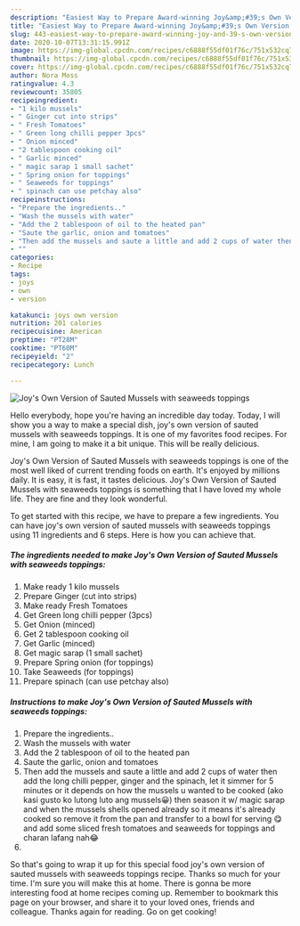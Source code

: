 ```yaml
---
description: "Easiest Way to Prepare Award-winning Joy&amp;#39;s Own Version of Sauted Mussels with seaweeds toppings"
title: "Easiest Way to Prepare Award-winning Joy&amp;#39;s Own Version of Sauted Mussels with seaweeds toppings"
slug: 443-easiest-way-to-prepare-award-winning-joy-and-39-s-own-version-of-sauted-mussels-with-seaweeds-toppings
date: 2020-10-07T13:31:15.991Z
image: https://img-global.cpcdn.com/recipes/c6888f55df01f76c/751x532cq70/joys-own-version-of-sauted-mussels-with-seaweeds-toppings-recipe-main-photo.jpg
thumbnail: https://img-global.cpcdn.com/recipes/c6888f55df01f76c/751x532cq70/joys-own-version-of-sauted-mussels-with-seaweeds-toppings-recipe-main-photo.jpg
cover: https://img-global.cpcdn.com/recipes/c6888f55df01f76c/751x532cq70/joys-own-version-of-sauted-mussels-with-seaweeds-toppings-recipe-main-photo.jpg
author: Nora Moss
ratingvalue: 4.3
reviewcount: 35805
recipeingredient:
- "1 kilo mussels"
- " Ginger cut into strips"
- " Fresh Tomatoes"
- " Green long chilli pepper 3pcs"
- " Onion minced"
- "2 tablespoon cooking oil"
- " Garlic minced"
- " magic sarap 1 small sachet"
- " Spring onion for toppings"
- " Seaweeds for toppings"
- " spinach can use petchay also"
recipeinstructions:
- "Prepare the ingredients.."
- "Wash the mussels with water"
- "Add the 2 tablespoon of oil to the heated pan"
- "Saute the garlic, onion and tomatoes"
- "Then add the mussels and saute a little and add 2 cups of water then add the long chilli pepper, ginger and the spinach, let it simmer for 5 minutes or it depends on how the mussels u wanted to be cooked (ako kasi gusto ko lutong luto ang mussels😀) then season it w/ magic sarap and when the mussels shells opened already so it means it&#39;s already cooked so remove it from the pan and transfer to a bowl for serving 😋 and add some sliced fresh tomatoes and seaweeds for toppings and charan lafang nah😂"
- ""
categories:
- Recipe
tags:
- joys
- own
- version

katakunci: joys own version 
nutrition: 201 calories
recipecuisine: American
preptime: "PT28M"
cooktime: "PT60M"
recipeyield: "2"
recipecategory: Lunch

---
```



![Joy&#39;s Own Version of Sauted Mussels with seaweeds toppings](https://img-global.cpcdn.com/recipes/c6888f55df01f76c/751x532cq70/joys-own-version-of-sauted-mussels-with-seaweeds-toppings-recipe-main-photo.jpg)

Hello everybody, hope you're having an incredible day today. Today, I will show you a way to make a special dish, joy&#39;s own version of sauted mussels with seaweeds toppings. It is one of my favorites food recipes. For mine, I am going to make it a bit unique. This will be really delicious.

Joy&#39;s Own Version of Sauted Mussels with seaweeds toppings is one of the most well liked of current trending foods on earth. It's enjoyed by millions daily. It is easy, it is fast, it tastes delicious. Joy&#39;s Own Version of Sauted Mussels with seaweeds toppings is something that I have loved my whole life. They are fine and they look wonderful.




To get started with this recipe, we have to prepare a few ingredients. You can have joy&#39;s own version of sauted mussels with seaweeds toppings using 11 ingredients and 6 steps. Here is how you can achieve that.

<!--inarticleads1-->

##### The ingredients needed to make Joy&#39;s Own Version of Sauted Mussels with seaweeds toppings:

1. Make ready 1 kilo mussels
1. Prepare  Ginger (cut into strips)
1. Make ready  Fresh Tomatoes
1. Get  Green long chilli pepper (3pcs)
1. Get  Onion (minced)
1. Get 2 tablespoon cooking oil
1. Get  Garlic (minced)
1. Get  magic sarap (1 small sachet)
1. Prepare  Spring onion (for toppings)
1. Take  Seaweeds (for toppings)
1. Prepare  spinach (can use petchay also)




<!--inarticleads2-->

##### Instructions to make Joy&#39;s Own Version of Sauted Mussels with seaweeds toppings:

1. Prepare the ingredients..
1. Wash the mussels with water
1. Add the 2 tablespoon of oil to the heated pan
1. Saute the garlic, onion and tomatoes
1. Then add the mussels and saute a little and add 2 cups of water then add the long chilli pepper, ginger and the spinach, let it simmer for 5 minutes or it depends on how the mussels u wanted to be cooked (ako kasi gusto ko lutong luto ang mussels😀) then season it w/ magic sarap and when the mussels shells opened already so it means it&#39;s already cooked so remove it from the pan and transfer to a bowl for serving 😋 and add some sliced fresh tomatoes and seaweeds for toppings and charan lafang nah😂
1. 




So that's going to wrap it up for this special food joy&#39;s own version of sauted mussels with seaweeds toppings recipe. Thanks so much for your time. I'm sure you will make this at home. There is gonna be more interesting food at home recipes coming up. Remember to bookmark this page on your browser, and share it to your loved ones, friends and colleague. Thanks again for reading. Go on get cooking!
